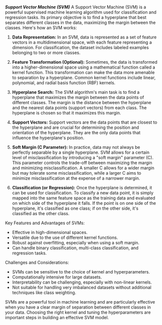 ***Support Vector Machine (SVM)***
A Support Vector Machine (SVM) is a powerful supervised machine learning algorithm used for classification and regression tasks. Its primary objective is to find a hyperplane that best separates different classes in the data, maximizing the margin between the classes. Here's how an SVM works:

1. **Data Representation:** In an SVM, data is represented as a set of feature vectors in a multidimensional space, with each feature representing a dimension. For classification, the dataset includes labeled examples belonging to two or more classes.

2. **Feature Transformation (Optional):** Sometimes, the data is transformed into a higher-dimensional space using a mathematical function called a kernel function. This transformation can make the data more amenable to separation by a hyperplane. Common kernel functions include linear, polynomial, and radial basis function (RBF) kernels.

3. **Hyperplane Search:** The SVM algorithm's main task is to find a hyperplane that maximizes the margin between the data points of different classes. The margin is the distance between the hyperplane and the nearest data points (support vectors) from each class. The hyperplane is chosen so that it maximizes this margin.

4. **Support Vectors:** Support vectors are the data points that are closest to the hyperplane and are crucial for determining the position and orientation of the hyperplane. They are the only data points that influence the hyperplane's position.

5. **Soft Margin (C Parameter):** In practice, data may not always be perfectly separable by a single hyperplane. SVM allows for a certain level of misclassification by introducing a "soft margin" parameter (C). This parameter controls the trade-off between maximizing the margin and minimizing misclassification. A smaller C allows for a wider margin but may tolerate some misclassification, while a larger C aims to minimize misclassification at the expense of a narrower margin.

6. **Classification (or Regression):** Once the hyperplane is determined, it can be used for classification. To classify a new data point, it is simply mapped into the same feature space as the training data and evaluated on which side of the hyperplane it falls. If the point is on one side of the hyperplane, it's classified as one class; if on the other side, it's classified as the other class.

Key Features and Advantages of SVMs:

- Effective in high-dimensional spaces.
- Versatile due to the use of different kernel functions.
- Robust against overfitting, especially when using a soft margin.
- Can handle binary classification, multi-class classification, and regression tasks.

Challenges and Considerations:

- SVMs can be sensitive to the choice of kernel and hyperparameters.
- Computationally intensive for large datasets.
- Interpretability can be challenging, especially with non-linear kernels.
- Not suitable for handling very imbalanced datasets without additional techniques like class weighting.

SVMs are a powerful tool in machine learning and are particularly effective when you have a clear margin of separation between different classes in your data. Choosing the right kernel and tuning the hyperparameters are important steps in building an effective SVM model.